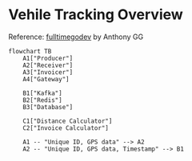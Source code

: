 # Vehile Tracking Overview

Reference: [fulltimegodev](https://fulltimegodev.teachable.com/courses/full-time-go-dev/lectures/46721996) by Anthony GG

```mermaid
flowchart TB
    A1["Producer"]
    A2["Receiver"]
    A3["Invoicer"]
    A4["Gateway"]

    B1["Kafka"]
    B2["Redis"]
    B3["Database"]

    C1["Distance Calculator"]
    C2["Invoice Calculator"]

    A1 -- "Unique ID, GPS data" --> A2
    A2 -- "Unique ID, GPS data, Timestamp" --> B1
    
```
